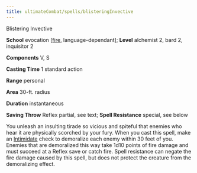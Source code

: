 ```yaml
---
title: ultimateCombat/spells/blisteringInvective
---
```

Blistering Invective

**School** evocation [[fire](monsters/creatureTypes.md#_fire-subtype), language-dependant]; **Level** alchemist 2, bard 2, inquisitor 2

**Components** V, S

**Casting Time** 1 standard action

**Range** personal

**Area** 30-ft. radius

**Duration** instantaneous

**Saving Throw** Reflex partial, see text; **Spell Resistance** special, see below

You unleash an insulting tirade so vicious and spiteful that enemies who hear it are physically scorched by your fury. When you cast this spell, make an [Intimidate](skills/intimidate.md#_intimidate) check to demoralize each enemy within 30 feet of you. Enemies that are demoralized this way take 1d10 points of fire damage and must succeed at a Reflex save or catch fire. Spell resistance can negate the fire damage caused by this spell, but does not protect the creature from the demoralizing effect.

